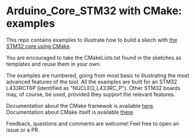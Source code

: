# Arduino_Core_STM32 with CMake: examples

This repo contains examples to illustrate how to build a skech with [the STM32 core using CMake](https://github.com/stm32duino/Arduino_Core_STM32).

You are encouraged to take the CMakeLists.txt found in the sketches as templates and reuse them in your own.

The examples are numbered, going from most basic to illustrating the most advanced features of the tool.
All the examples are built for an STM32 L433RCT6P (identified as "NUCLEO_L433RC_P").
Other STM32 boards may, of course, be used, provided they support the relevant features.

Documentation about the CMake framewok is available [here](https://github.com/stm32duino/Arduino_Core_STM32/wiki/CMake-presentation).
Documentation about CMake itself is available [there](https://cmake.org/cmake/help/latest/index.html).

Feedback, questions and comments are welcome! Feel free to open an issue or a PR.
